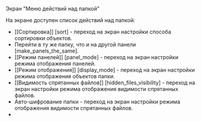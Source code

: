 Экран "Меню действий над папкой"

На экране доступен список действий над папкой:
* [[Сортировка]] [sort] - переход на экран настройки способа сортировки объектов.
* Перейти в ту же папку, что и на другой панели [make_panels_the_same].
* [[Режим панелей]] [panel_mode] - переход на экран настройки режима отображения панелей.
* [[Режим отображения]] [display_mode] - переход на экран настройки режима отображения объектов папки.
* [[Видимость спрятанных файлов]] [hidden_files_visibility] - переход на экран настройки режима отображения видимости спрятанных файлов.
* Авто-шифрование папки - переход на экран настройки режима отображения видимости спрятанных файлов.
* 